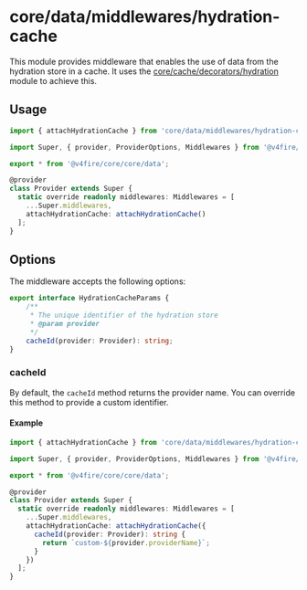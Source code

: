 # core/data/middlewares/hydration-cache

This module provides middleware that enables the use of data from the hydration store in a cache.
It uses the [core/cache/decorators/hydration](../../../cache/decorators/hydration/README.md) module to achieve this.

## Usage

```typescript
import { attachHydrationCache } from 'core/data/middlewares/hydration-cache';

import Super, { provider, ProviderOptions, Middlewares } from '@v4fire/core/core/data';

export * from '@v4fire/core/core/data';

@provider
class Provider extends Super {
  static override readonly middlewares: Middlewares = [
    ...Super.middlewares,
    attachHydrationCache: attachHydrationCache()
  ];
}
```

## Options

The middleware accepts the following options:

```typescript
export interface HydrationCacheParams {
	/**
	 * The unique identifier of the hydration store
	 * @param provider
	 */
	cacheId(provider: Provider): string;
}
```

### cacheId

By default, the `cacheId` method returns the provider name. You can override this method to provide a custom identifier.

#### Example

```typescript
import { attachHydrationCache } from 'core/data/middlewares/hydration-cache';

import Super, { provider, ProviderOptions, Middlewares } from '@v4fire/core/core/data';

export * from '@v4fire/core/core/data';

@provider
class Provider extends Super {
  static override readonly middlewares: Middlewares = [
    ...Super.middlewares,
    attachHydrationCache: attachHydrationCache({
      cacheId(provider: Provider): string {
        return `custom-${provider.providerName}`;
      }
    })
  ];
}
```
